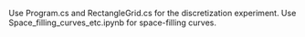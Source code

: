 Use Program.cs and RectangleGrid.cs for the discretization experiment.  Use Space_filling_curves_etc.ipynb for space-filling curves.
